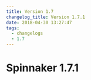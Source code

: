 ```yaml
---
title: Version 1.7
changelog_title: Version 1.7.1
date: 2018-04-30 13:27:47
tags:
  - changelogs
  - 1.7
---
```


# Spinnaker 1.7.1

<script src="https://gist.github.com/spinnaker-release/71203cb3dd4df1483f4b841a32ca6463.js"/>
